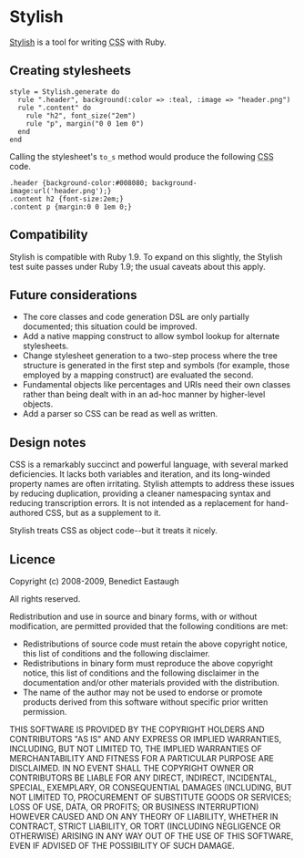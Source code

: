 Stylish
=======

[Stylish](http://github.com/ionfish/stylish/) is a tool for writing
<abbr title="Cascading Stylesheets">CSS</abbr> with Ruby.


Creating stylesheets
--------------------

    style = Stylish.generate do
      rule ".header", background(:color => :teal, :image => "header.png")
      rule ".content" do
        rule "h2", font_size("2em")
        rule "p", margin("0 0 1em 0")
      end
    end

Calling the stylesheet's `to_s` method would produce the following
<abbr title="Cascading Stylesheets">CSS</abbr> code.

    .header {background-color:#008080; background-image:url('header.png');}
    .content h2 {font-size:2em;}
    .content p {margin:0 0 1em 0;}


Compatibility
-------------

Stylish is compatible with Ruby 1.9. To expand on this slightly, the Stylish
test suite passes under Ruby 1.9; the usual caveats about this apply.


Future considerations
---------------------

*   The core classes and code generation DSL are only partially documented;
    this situation could be improved.
*   Add a native mapping construct to allow symbol lookup for alternate
    stylesheets.
*   Change stylesheet generation to a two-step process where the tree structure
    is generated in the first step and symbols (for example, those employed by
    a mapping construct) are evaluated the second.
*   Fundamental objects like percentages and URIs need their own classes rather
    than being dealt with in an ad-hoc manner by higher-level objects.
*   Add a parser so CSS can be read as well as written.


Design notes
------------

CSS is a remarkably succinct and powerful language, with several marked
deficiencies. It lacks both variables and iteration, and its long-winded
property names are often irritating. Stylish attempts to address these issues
by reducing duplication, providing a cleaner namespacing syntax and reducing
transcription errors. It is not intended as a replacement for hand-authored
CSS, but as a supplement to it.

Stylish treats CSS as object code--but it treats it nicely.


Licence
-------

Copyright (c) 2008-2009, Benedict Eastaugh

All rights reserved.

Redistribution and use in source and binary forms, with or without
modification, are permitted provided that the following conditions are met:

*   Redistributions of source code must retain the above copyright notice, this
    list of conditions and the following disclaimer.
*   Redistributions in binary form must reproduce the above copyright notice,
    this list of conditions and the following disclaimer in the documentation
    and/or other materials provided with the distribution.
*   The name of the author may not be used to endorse or promote products
    derived from this software without specific prior written permission.

THIS SOFTWARE IS PROVIDED BY THE COPYRIGHT HOLDERS AND CONTRIBUTORS "AS IS" AND
ANY EXPRESS OR IMPLIED WARRANTIES, INCLUDING, BUT NOT LIMITED TO, THE IMPLIED
WARRANTIES OF MERCHANTABILITY AND FITNESS FOR A PARTICULAR PURPOSE ARE
DISCLAIMED. IN NO EVENT SHALL THE COPYRIGHT OWNER OR CONTRIBUTORS BE LIABLE FOR
ANY DIRECT, INDIRECT, INCIDENTAL, SPECIAL, EXEMPLARY, OR CONSEQUENTIAL DAMAGES
(INCLUDING, BUT NOT LIMITED TO, PROCUREMENT OF SUBSTITUTE GOODS OR SERVICES;
LOSS OF USE, DATA, OR PROFITS; OR BUSINESS INTERRUPTION) HOWEVER CAUSED AND ON
ANY THEORY OF LIABILITY, WHETHER IN CONTRACT, STRICT LIABILITY, OR TORT
(INCLUDING NEGLIGENCE OR OTHERWISE) ARISING IN ANY WAY OUT OF THE USE OF THIS
SOFTWARE, EVEN IF ADVISED OF THE POSSIBILITY OF SUCH DAMAGE.
